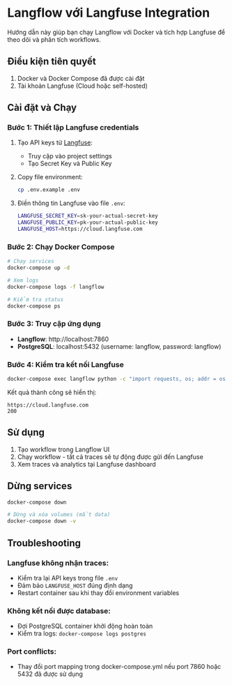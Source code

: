 # Langflow với Langfuse Integration

Hướng dẫn này giúp bạn chạy Langflow với Docker và tích hợp Langfuse để theo dõi và phân tích workflows.

## Điều kiện tiên quyết

1. Docker và Docker Compose đã được cài đặt
2. Tài khoản Langfuse (Cloud hoặc self-hosted)

## Cài đặt và Chạy

### Bước 1: Thiết lập Langfuse credentials

1. Tạo API keys từ [Langfuse](https://cloud.langfuse.com):
   - Truy cập vào project settings
   - Tạo Secret Key và Public Key

2. Copy file environment:
   ```bash
   cp .env.example .env
   ```

3. Điền thông tin Langfuse vào file `.env`:
   ```bash
   LANGFUSE_SECRET_KEY=sk-your-actual-secret-key
   LANGFUSE_PUBLIC_KEY=pk-your-actual-public-key
   LANGFUSE_HOST=https://cloud.langfuse.com
   ```

### Bước 2: Chạy Docker Compose

```bash
# Chạy services
docker-compose up -d

# Xem logs
docker-compose logs -f langflow

# Kiểm tra status
docker-compose ps
```

### Bước 3: Truy cập ứng dụng

- **Langflow**: http://localhost:7860
- **PostgreSQL**: localhost:5432 (username: langflow, password: langflow)

### Bước 4: Kiểm tra kết nối Langfuse

```bash
docker-compose exec langflow python -c "import requests, os; addr = os.environ.get('LANGFUSE_HOST'); print(addr); res = requests.get(addr, timeout=5); print(res.status_code)"
```

Kết quả thành công sẽ hiển thị:
```
https://cloud.langfuse.com
200
```

## Sử dụng

1. Tạo workflow trong Langflow UI
2. Chạy workflow - tất cả traces sẽ tự động được gửi đến Langfuse
3. Xem traces và analytics tại Langfuse dashboard

## Dừng services

```bash
docker-compose down

# Dừng và xóa volumes (mất data)
docker-compose down -v
```

## Troubleshooting

### Langfuse không nhận traces:
- Kiểm tra lại API keys trong file `.env`
- Đảm bảo `LANGFUSE_HOST` đúng định dạng
- Restart container sau khi thay đổi environment variables

### Không kết nối được database:
- Đợi PostgreSQL container khởi động hoàn toàn
- Kiểm tra logs: `docker-compose logs postgres`

### Port conflicts:
- Thay đổi port mapping trong docker-compose.yml nếu port 7860 hoặc 5432 đã được sử dụng